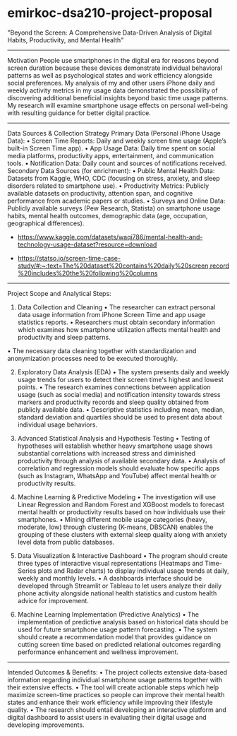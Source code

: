 # emirkoc-dsa210-project-proposal
"Beyond the Screen: A Comprehensive Data-Driven Analysis of Digital Habits, Productivity, and Mental Health"
________________________________________
 Motivation
People use smartphones in the digital era for reasons beyond screen duration because these devices demonstrate individual behavioral patterns as well as psychological states and work efficiency alongside social preferences. My analysis of my and other users iPhone daily and weekly activity metrics in my usage data demonstrated the possibility of discovering additional beneficial insights beyond basic time usage patterns. My research will examine smartphone usage effects on personal well-being with resulting guidance for better digital practice.
________________________________________
Data Sources & Collection Strategy
Primary Data (Personal iPhone Usage Data):
•	Screen Time Reports: Daily and weekly screen time usage (Apple’s built-in Screen Time app).
•	App Usage Data: Daily time spent on social media platforms, productivity apps, entertainment, and communication tools.
•	Notification Data: Daily count and sources of notifications received.
Secondary Data Sources (for enrichment):
•	Public Mental Health Data: Datasets from Kaggle, WHO, CDC (focusing on stress, anxiety, and sleep disorders related to smartphone use).
•	Productivity Metrics: Publicly available datasets on productivity, attention span, and cognitive performance from academic papers or studies.
•	Surveys and Online Data: Publicly available surveys (Pew Research, Statista) on smartphone usage habits, mental health outcomes, demographic data (age, occupation, geographical differences).

- https://www.kaggle.com/datasets/waqi786/mental-health-and-technology-usage-dataset?resource=download

- https://statso.io/screen-time-case-study/#:~:text=The%20dataset%20contains%20daily%20screen,record%20includes%20the%20following%20columns

________________________________________
 Project Scope and Analytical Steps:
1. Data Collection and Cleaning
•	The researcher can extract personal data usage information from iPhone Screen Time and app usage statistics reports.
•	Researchers must obtain secondary information which examines how smartphone utilization affects mental health and productivity and sleep patterns. 

•	The necessary data cleaning together with standardization and anonymization processes need to be executed thoroughly.

2. Exploratory Data Analysis (EDA)
•	The system presents daily and weekly usage trends for users to detect their screen time's highest and lowest points.
•	The research examines connections between application usage (such as social media) and notification intensity towards stress markers and productivity records and sleep quality obtained from publicly available data.
•	Descriptive statistics including mean, median, standard deviation and quartiles should be used to present data about individual usage behaviors.

2. Advanced Statistical Analysis and Hypothesis Testing
•	Testing of hypotheses will establish whether heavy smartphone usage shows substantial correlations with increased stress and diminished productivity through analysis of available secondary data.
•	Analysis of correlation and regression models should evaluate how specific apps (such as Instagram, WhatsApp and YouTube) affect mental health or productivity results.

3. Machine Learning & Predictive Modeling
•	The investigation will use Linear Regression and Random Forest and XGBoost models to forecast mental health or productivity results based on how individuals use their smartphones.
•	Mining different mobile usage categories (heavy, moderate, low) through clustering (K-means, DBSCAN) enables the grouping of these clusters with external sleep quality along with anxiety level data from public databases.

3. Data Visualization & Interactive Dashboard
•	The program should create three types of interactive visual representations (Heatmaps and Time-Series plots and Radar charts) to display individual usage trends at daily, weekly and monthly levels.
•	A dashboards interface should be developed through Streamlit or Tableau to let users analyze their daily phone activity alongside national health statistics and custom health advice for improvement.

4. Machine Learning Implementation (Predictive Analytics)
•	The implementation of predictive analysis based on historical data should be used for future smartphone usage pattern forecasting.
•	The system should create a recommendation model that provides guidance on cutting screen time based on predicted relational outcomes regarding performance enhancement and wellness improvement.
________________________________________
Intended Outcomes & Benefits:
•	The project collects extensive data-based information regarding individual smartphone usage patterns together with their extensive effects.
•	The tool will create actionable steps which help maximize screen-time practices so people can improve their mental health states and enhance their work efficiency while improving their lifestyle quality.
•	The research should entail developing an interactive platform and digital dashboard to assist users in evaluating their digital usage and developing improvements.
